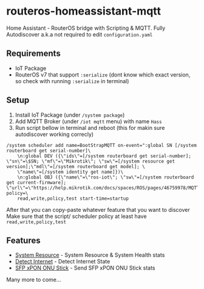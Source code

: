 # routeros-homeassistant-mqtt

Home Assistant - RouterOS bridge with Scripting &amp; MQTT. Fully Autodiscover a.k.a not required to edit `configuration.yaml`

## Requirements

- IoT Package
- RouterOS v7 that support `:serialize` (dont know which exact version, so check with running `:serialize` in terminal)

## Setup

1. Install IoT Package (under `/system package`)
2. Add MQTT Broker (under `/iot mqtt` menu) with name `Hass`
3. Run script bellow in terminal and reboot (this for makin sure autodiscover working correcly)

```rsc
/system scheduler add name=BootStrapMQTT on-event=":global SN [/system routerboard get serial-number]\
    \n:global DEV ({\"ids\"=[/system routerboard get serial-number]; \"sn\"=\$SN; \"mf\"=\"Mikrotik\"; \"sw\"=[/system resource get version];\"mdl\"=[/system routerboard get model]; \
    \"name\"=[/system identity get name]})\
    \n:global OBJ ({\"name\"=\"ros-iot\"; \"sw\"=[/system routerboard get current-firmware]; \"url\"=\"https://help.mikrotik.com/docs/spaces/ROS/pages/46759978/MQTT\"})" policy=\
    read,write,policy,test start-time=startup
```

After that you can copy-paste whatever feature that you want to discover
Make sure that the script/ scheduler policy at least have `read,write,policy,test`

## Features

- [System Resource](/system-resource.md) - System Resource & System Health stats
- [Detect Internet](/detect-internet.md) - Detect Internet State
- [SFP xPON ONU Stick](/sfp-pon.md) - Send SFP xPON ONU Stick stats

Many more to come...
